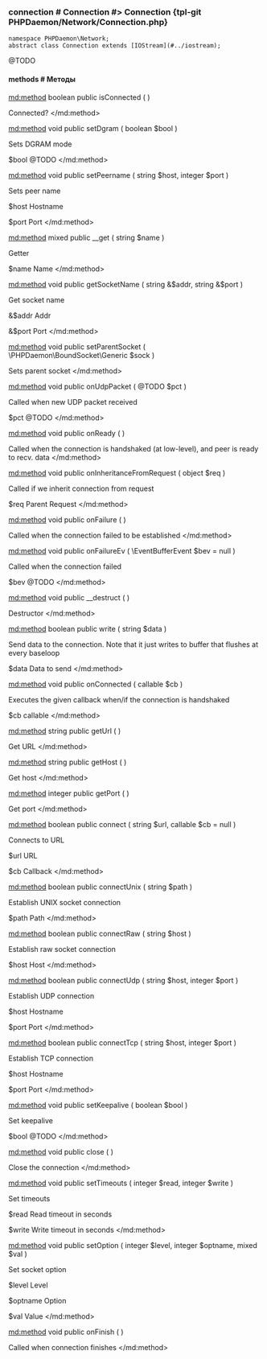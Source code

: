 ### connection # Connection #> Connection {tpl-git PHPDaemon/Network/Connection.php}

```php:p
namespace PHPDaemon\Network;
abstract class Connection extends [IOStream](#../iostream);
```

@TODO

#### methods # Методы

<md:method>
boolean public isConnected ( )

Connected?
</md:method>

<md:method>
void public setDgram ( boolean $bool )

Sets DGRAM mode

$bool
@TODO
</md:method>

<md:method>
void public setPeername ( string $host, integer $port )

Sets peer name

$host
Hostname

$port
Port
</md:method>

<md:method>
mixed public __get ( string $name )

Getter

$name
Name
</md:method>

<md:method>
void public getSocketName ( string &$addr, string &$port )

Get socket name

&$addr
Addr

&$port
Port
</md:method>

<md:method>
void public setParentSocket ( \PHPDaemon\BoundSocket\Generic $sock )

Sets parent socket
</md:method>

<md:method>
void public onUdpPacket ( @TODO $pct )

Called when new UDP packet received

$pct
@TODO
</md:method>

<md:method>
void public onReady ( )

Called when the connection is handshaked (at low-level), and peer is ready to recv. data
</md:method>

<md:method>
void public onInheritanceFromRequest ( object $req )

Called if we inherit connection from request

$req
Parent Request
</md:method>

<md:method>
void public onFailure ( )

Called when the connection failed to be established
</md:method>

<md:method>
void public onFailureEv ( \EventBufferEvent $bev = null )

Called when the connection failed

$bev
@TODO
</md:method>

<md:method>
void public __destruct ( )

Destructor
</md:method>

<md:method>
boolean public write ( string $data )

Send data to the connection. Note that it just writes to buffer that flushes at every baseloop

$data
Data to send
</md:method>

<md:method>
void public onConnected ( callable $cb )

Executes the given callback when/if the connection is handshaked

$cb
callable
</md:method>

<md:method>
string public getUrl ( )

Get URL
</md:method>

<md:method>
string public getHost ( )

Get host
</md:method>

<md:method>
integer public getPort ( )

Get port
</md:method>

<md:method>
boolean public connect ( string $url, callable $cb = null )

Connects to URL

$url
URL

$cb
Callback
</md:method>

<md:method>
boolean public connectUnix ( string $path )

Establish UNIX socket connection

$path
Path
</md:method>

<md:method>
boolean public connectRaw ( string $host )

Establish raw socket connection

$host
Host
</md:method>

<md:method>
boolean public connectUdp ( string $host, integer $port )

Establish UDP connection

$host
Hostname

$port
Port
</md:method>

<md:method>
boolean public connectTcp ( string $host, integer $port )

Establish TCP connection

$host
Hostname

$port
Port
</md:method>

<md:method>
void public setKeepalive ( boolean $bool )

Set keepalive

$bool
@TODO
</md:method>

<md:method>
void public close ( )

Close the connection
</md:method>

<md:method>
void public setTimeouts ( integer $read, integer $write )

Set timeouts

$read
Read timeout in seconds

$write
Write timeout in seconds
</md:method>

<md:method>
void public setOption ( integer $level, integer $optname, mixed $val )

Set socket option

$level
Level

$optname
Option

$val
Value
</md:method>

<md:method>
void public onFinish ( )

Called when connection finishes
</md:method>